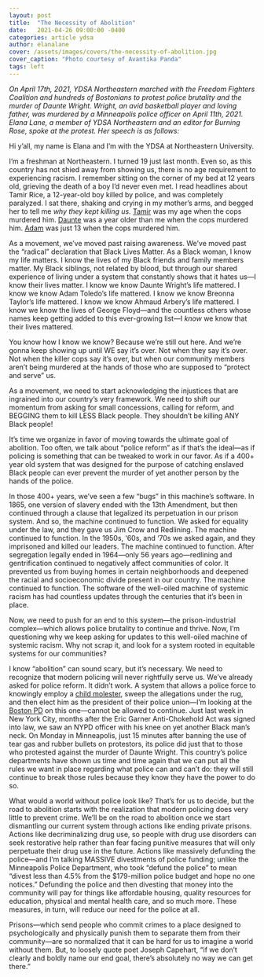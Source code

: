 ```yaml
---
layout: post
title:  "The Necessity of Abolition"
date:   2021-04-26 09:00:00 -0400
categories: article ydsa
author: elanalane
cover: /assets/images/covers/the-necessity-of-abolition.jpg
cover_caption: "Photo courtesy of Avantika Panda"
tags: left
---
```

<!-- Output copied to clipboard! -->

*On April 17th, 2021, YDSA Northeastern marched with the Freedom Fighters Coalition and hundreds of Bostonians to protest police brutality and the murder of Daunte Wright. Wright, an avid basketball player and loving father, was murdered by a Minneapolis police officer on April 11th, 2021. Elana Lane, a member of YDSA Northeastern and an editor for Burning Rose, spoke at the protest. Her speech is as follows:*

Hi y’all, my name is Elana and I’m with the YDSA at Northeastern University.

I’m a freshman at Northeastern. I turned 19 just last month. Even so, as this country has not shied away from showing us, there is no age requirement to experiencing racism. I remember sitting on the corner of my bed at 12 years old, grieving the death of a boy I’d never even met. I read headlines about Tamir Rice, a 12-year-old boy killed by police, and was completely paralyzed. I sat there, shaking and crying in my mother’s arms, and begged her to tell me _why they kept killing us._ [Tamir](https://www.nytimes.com/2014/11/27/us/video-shows-cleveland-officer-shot-tamir-rice-2-seconds-after-pulling-up-next-to-him.html) was my age when the cops murdered him. [Daunte](https://www.nbcnews.com/now/video/police-release-bodycam-video-of-daunte-wright-shooting-110078533725) was a year older than me when the cops murdered him. [Adam](https://abc7chicago.com/adam-toledo-chicago-shooting-video-footage-eric-stillman/10518893/) was just 13 when the cops murdered him.

As a movement, we’ve moved past raising awareness. We’ve moved past the “radical” declaration that Black Lives Matter. As a Black woman, I know my life matters. I know the lives of my Black friends and family members matter. My Black siblings, not related by blood, but through our shared experience of living under a system that constantly shows that it hates us—I know their lives matter. I know we know Daunte Wright’s life mattered. I know we know Adam Toledo’s life mattered. I know we know Breonna Taylor’s life mattered. I know we know Ahmaud Arbery’s life mattered. I know we know the lives of George Floyd—and the countless others whose names keep getting added to this ever-growing list—I _know_ we know that their lives mattered. 

You know how I know we know? Because we’re still out here. And we’re gonna keep showing up until WE say it’s over. Not when they say it’s over. Not when the killer cops say it’s over, but when our community members aren’t being murdered at the hands of those who are supposed to “protect and serve” us.

As a movement, we need to start acknowledging the injustices that are ingrained into our country’s very framework. We need to shift our momentum from asking for small concessions, calling for reform, and BEGGING them to kill LESS Black people. They shouldn’t be killing ANY Black people! 

It’s time we organize in favor of moving towards the ultimate goal of abolition. Too often, we talk about “police reform” as if that’s the ideal—as if policing is something that can be tweaked to work in our favor. As if a 400+ year old system that was designed for the purpose of catching enslaved Black people can ever prevent the murder of yet another person by the hands of the police. 

In those 400+ years, we’ve seen a few “bugs” in this machine’s software. In 1865, one version of slavery ended with the 13th Amendment, but then continued through a clause that legalized its perpetuation in our prison system. And so, the machine continued to function. We asked for equality under the law, and they gave us Jim Crow and Redlining. The machine continued to function. In the 1950s, ‘60s, and ‘70s we asked again, and they imprisoned and killed our leaders. The machine continued to function. After segregation legally ended in 1964—only 56 years ago—redlining and gentrification continued to negatively affect communities of color. It prevented us from buying homes in certain neighborhoods and deepened the racial and socioeconomic divide present in our country. The machine continued to function. The software of the well-oiled machine of systemic racism has had countless updates through the centuries that it’s been in place. 

Now, we need to push for an end to this system—the prison-industrial complex—which allows police brutality to continue and thrive. Now, I’m questioning why we keep asking for updates to this well-oiled machine of systemic racism. Why not scrap it, and look for a system rooted in equitable systems for our communities? 

I know “abolition” can sound scary, but it’s necessary. We need to recognize that modern policing will never rightfully serve us. We’ve already asked for police reform. It didn’t work. A system that allows a police force to knowingly employ a [child molester](https://www.bostonglobe.com/2021/04/10/metro/years-boston-police-kept-secret-union-president-was-an-alleged-child-molester/), sweep the allegations under the rug, and then elect him as the president of their police union—I’m looking at the [Boston PD](https://www.bostonglobe.com/2021/04/10/metro/years-boston-police-kept-secret-union-president-was-an-alleged-child-molester/) on this one—cannot be allowed to continue. Just last week in New York City, months after the Eric Garner Anti-Chokehold Act was signed into law, we saw an NYPD officer with his knee on yet another Black man’s neck. On Monday in Minneapolis, just 15 minutes after banning the use of tear gas and rubber bullets on protestors, its police did just that to those who protested against the murder of Daunte Wright. This country’s police departments have shown us time and time again that we can put all the rules we want in place regarding what police can and can’t do: they will still continue to break those rules because they know they have the power to do so. 

What would a world without police look like? That’s for us to decide, but the road to abolition starts with the realization that modern policing does very little to prevent crime. We’ll be on the road to abolition once we start dismantling our current system through actions like ending private prisons. Actions like decriminalizing drug use, so people with drug use disorders can seek restorative help rather than fear facing punitive measures that will only perpetuate their drug use in the future. Actions like massively defunding the police—and I’m talking MASSIVE divestments of police funding; unlike the Minneapolis Police Department, who took “defund the police” to mean “divest less than 4.5% from the $179-million police budget and hope no one notices.” Defunding the police and then divesting that money into the community will pay for things like affordable housing, quality resources for education, physical and mental health care, and so much more. These measures, in turn, will reduce our need for the police at all.

Prisons—which send people who commit crimes to a place designed to psychologically and physically punish them to separate them from their community—are so normalized that it can be hard for us to imagine a world without them. But, to loosely quote poet Joseph Capehart, “if we don’t clearly and boldly name our end goal, there’s absolutely no way we can get there.”
